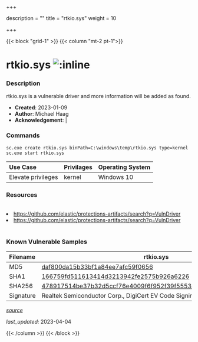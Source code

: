 +++

description = ""
title = "rtkio.sys"
weight = 10

+++


{{< block "grid-1" >}}
{{< column "mt-2 pt-1">}}


# rtkio.sys ![:inline](/images/twitter_verified.png) 


### Description

rtkio.sys is a vulnerable driver and more information will be added as found.

- **Created**: 2023-01-09
- **Author**: Michael Haag
- **Acknowledgement**:  | [](https://twitter.com/)

### Commands

```
sc.exe create rtkio.sys binPath=C:\windows\temp\rtkio.sys type=kernel
sc.exe start rtkio.sys
```

| Use Case | Privilages | Operating System | 
|:---- | ---- | ---- |
| Elevate privileges | kernel | Windows 10 |

### Resources
<br>
<li><a href=" https://github.com/elastic/protections-artifacts/search?q=VulnDriver"> https://github.com/elastic/protections-artifacts/search?q=VulnDriver</a></li>
<li><a href="https://github.com/elastic/protections-artifacts/search?q=VulnDriver">https://github.com/elastic/protections-artifacts/search?q=VulnDriver</a></li>
<br>

### Known Vulnerable Samples

| Filename | rtkio.sys |
|:---- | ---- | 
| MD5 | <a href="https://www.virustotal.com/gui/file/daf800da15b33bf1a84ee7afc59f0656">daf800da15b33bf1a84ee7afc59f0656</a> |
| SHA1 | <a href="https://www.virustotal.com/gui/file/166759fd511613414d3213942fe2575b926a6226">166759fd511613414d3213942fe2575b926a6226</a> |
| SHA256 | <a href="https://www.virustotal.com/gui/file/478917514be37b32d5ccf76e4009f6f952f39f5553953544f1b0688befd95e82">478917514be37b32d5ccf76e4009f6f952f39f5553953544f1b0688befd95e82</a> |
| Signature | Realtek Semiconductor Corp., DigiCert EV Code Signing CA, DigiCert   |


[*source*](https://github.com/magicsword-io/LOLDrivers/tree/main/yaml/rtkio.sys.yml)

*last_updated:* 2023-04-04








{{< /column >}}
{{< /block >}}
